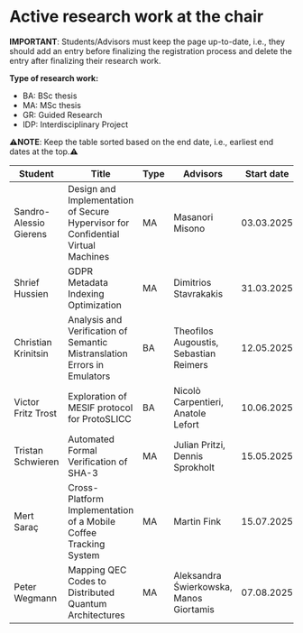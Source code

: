 # Active research work at the chair

**IMPORTANT**: Students/Advisors must keep the page up-to-date, i.e., they should add an entry before finalizing the registration process and delete the entry after finalizing their research work.

**Type of research work:**

- BA: BSc thesis
- MA: MSc thesis
- GR: Guided Research
- IDP: Interdisciplinary Project

⚠️**NOTE**: Keep the table sorted based on the end date, i.e., earliest end dates at the top.⚠️

| Student               | Title                                                                                                      | Type | Advisors                               | Start date | End date   |
| --------------------- | ---------------------------------------------------------------------------------------------------------- | ---- | -------------------------------------- | ---------- | ---------- |
| Sandro-Alessio Gierens| Design and Implementation of Secure Hypervisor for Confidential Virtual Machines                           | MA   | Masanori Misono                        | 03.03.2025 | 03.12.2025 |
| Shrief Hussien        | GDPR Metadata Indexing Optimization                                                                        | MA   | Dimitrios Stavrakakis                  | 31.03.2025 | 30.09.2025 |
| Christian Krinitsin   | Analysis and Verification of Semantic Mistranslation Errors in Emulators                                   | BA   | Theofilos Augoustis, Sebastian Reimers | 12.05.2025 | 12.09.2025 |
| Victor Fritz Trost | Exploration of MESIF protocol for ProtoSLICC                                                                    | BA   | Nicolò Carpentieri, Anatole Lefort | 10.06.2025 | 10.10.2025 |
| Tristan Schwieren     | Automated Formal Verification of SHA-3                                                                     | MA   | Julian Pritzi, Dennis Sprokholt | 15.05.2025 | 17.11.2025 |
| Mert Saraç            | Cross-Platform Implementation of a Mobile Coffee Tracking System                                           | MA   | Martin Fink                     | 15.07.2025 | 15.01.2026 |
| Peter Wegmann         | Mapping QEC Codes to Distributed Quantum Architectures                                                     | MA   | Aleksandra Świerkowska, Manos Giortamis | 07.08.2025 | 09.02.2026 |

